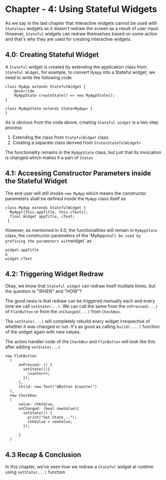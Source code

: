 # Chapter - 4: Using Stateful Widgets

As we say in the last chapter that interactive widgets cannot be used with `Stateless` widgets as it doesn't redraw the screen as a result of user input. However, `Stateful` widgets can redraw themselves based on some action and that's why they are used for creating interactive widgets.

## 4.0: Creating Stateful Widget

A `Stateful` widget is created by extending the application class from `Stateful Widget`, for example, to convert `MyApp` into a Stateful widget, we need to write the following code

```
class MyApp extends StatefulWidget {
    @override
    MyAppState createState() => new MyAppState();
}

class MyAppState extends State<MyApp> {
}
```
As is obvious from the code above, creating `Stateful widget` is a two step process

1. Extending the class from `StatefulWidget` class.
2. Creating a separate class derived from `State<StatefulWidget>`

The functionality remains in the `MyAppState` class, but just that its invocation is changed which makes it a part of `States`

## 4.1: Accessing Constructor Parameters inside the Stateful Widget

The end user will still invoke `new MyApp` which means the constructor parameters shall be defined inside the `MyApp` class itself as

```
class MyApp extends StatefulWidget {
  MyApp({this.appTitle, this.cText});
  final Widget appTitle, cText;
 }

```
However, as mentioned in 4.0, the functionalities will remain in `MyAppState` class, the constructor parameters of the 'MyApp` shall be used by prefixing the parameters with `widget` as 

```
widget.appTitle
&
widget.cText
```
## 4.2: Triggering Widget Redraw

Okay, we know that `Stateful widget` can redraw itself multiple times, but the question is "WHEN" and "HOW"?

The good news is that redraw can be triggered manually each and every time we call `setState(...)`. We can call the same from the `onPressed(...)` of `FlatButton` or from the `onChanged(...)` from `CheckBox`.

The `setState(...)` will completely rebuild every widget irrespective of whether it was changed or not. It's as good as calling `build(....)` function of the widget again with new values.

The action handler code of the `CheckBox` and `FlatButton` will look like this after adding `setState(...)`

```
new FlatButton
  (
      onPressed: () {
        setState((){
          counter++;
        });
      },
      child: new Text("AButton $counter")
  ),
  new Checkbox
  (
      value: chkValue,
      onChanged: (bool newValue){
        setState(() {
          print("Set State...");
          chkValue = newValue;
        });

      }
  )

```

## 4.3 Recap & Conclusion

In this chapter, we've seen how we redraw a `Stateful` widget at runtime using `setState(...)` function


